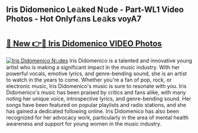 ## Iris Didomenico Le𝚊ked N𝚞de - Part-WL1 Video Photos - Hot Onlyf𝚊ns Le𝚊ks voyA7

# <h2><a href="http://ac49971.deff.icu/?id=Iris+Didomenico">🔗 New 👉🔴 Iris Didomenico VIDEO Photos</a></h2>

[![Iris Didomenico N𝚞des](https://i.imgur.com/rIISA9y.gif)](http://ac49971.deff.icu/?id=Iris+Didomenico)
Iris Didomenico is a talented and innovative young artist who is making a significant impact in the music industry. With her powerful vocals, emotive lyrics, and genre-bending sound, she is an artist to watch in the years to come. Whether you're a fan of pop, rock, or electronic music, Iris Didomenico's music is sure to resonate with you. Iris Didomenico's music has been praised by critics and fans alike, with many noting her unique voice, introspective lyrics, and genre-bending sound. Her songs have been featured on popular playlists and radio stations, and she has gained a dedicated following online. Iris Didomenico has also been recognized for her advocacy work, particularly in the area of mental health awareness and support for young women in the music industry.
